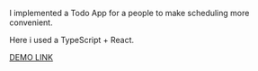 I implemented a Todo App for a people to make scheduling more convenient.

Here i used a TypeScript + React.

[DEMO LINK](https://andriy-shymkiv.github.io/react_todo-app-with-api/)

